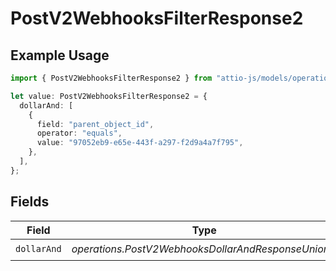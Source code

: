 # PostV2WebhooksFilterResponse2

## Example Usage

```typescript
import { PostV2WebhooksFilterResponse2 } from "attio-js/models/operations/postv2webhooks.js";

let value: PostV2WebhooksFilterResponse2 = {
  dollarAnd: [
    {
      field: "parent_object_id",
      operator: "equals",
      value: "97052eb9-e65e-443f-a297-f2d9a4a7f795",
    },
  ],
};
```

## Fields

| Field                                               | Type                                                | Required                                            | Description                                         |
| --------------------------------------------------- | --------------------------------------------------- | --------------------------------------------------- | --------------------------------------------------- |
| `dollarAnd`                                         | *operations.PostV2WebhooksDollarAndResponseUnion*[] | :heavy_check_mark:                                  | N/A                                                 |